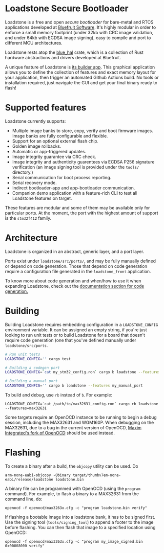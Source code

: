 # Loadstone Secure Bootloader

Loadstone is a free and open *secure bootloader* for bare-metal and RTOS
applications developed at [Bluefruit Software](https://www.bluefruit.co.uk/).
It's highly modular in order to enforce a small memory footprint (under
32kb with CRC image validation, and under 64kb with ECDSA image signing), easy
to compile and port to different MCU architectures.

Loadstone rests atop the [blue_hal](https://github.com/absw/blue_hal) crate,
which is a collection of Rust hardware abstractions and drivers developed
at Bluefruit.

A unique feature of Loadstone is [its builder
app](https://absw.github.io/loadstone/loadstone_front/published_app). This
graphical application allows you to define the collection of features and exact
memory layout for your application, then trigger an automated Github Actions
build. No tools or installation required, just navigate the GUI and get your
final binary ready to flash!

# Supported features

Loadstone currently supports:
* Multiple image banks to store, copy, verify and boot firmware images. Image
  banks are fully configurable and flexible.
* Support for an optional external flash chip.
* Golden image rollbacks.
* Automatic or app-triggered updates.
* Image integrity guarantee via CRC check.
* Image integrity and authenticity guarentees via ECDSA P256 signature
  verification (an image signing tool is provided under the `tools/` directory.)
* Serial communication for boot process reporting.
* Serial recovery mode.
* Indirect bootloader-app and app-bootloader communication.
* Companion demo application with a feature-rich CLI to test all Loadstone
  features on target.

These features are modular and some of them may be available only for particular
ports. At the moment, the port with the highest amount of support is the
`stm32f412` family.


# Architecture

Loadstone is organized in an abstract, generic layer, and a port layer.

Ports exist under `loadstone/src/ports/`, and may be fully manually defined or
depend on code generation. Those that depend on code generation require a
configuration file generated in the `loadstone_front` application.

To know more about code generation and when/how to use it when expanding
Loadstone, check out the [documentation section for code
generation.](./documentation/codegen.md)

# Building

Building Loadstone requires embedding configuration in a `LOADSTONE_CONFIG`
environment variable. It can be assigned an empty string, if you're just looking
to run unit tests or to build Loadstone for a board that doesn't require code
generation (one that you've defined manually under `loadstone/src/ports`.

```bash
# Run unit tests
LOADSTONE_CONFIG='' cargo test

# Building a codegen port
LOADSTONE_CONFIG=`cat my_stm32_config.ron` cargo b loadstone --features stm32f412

# Building a manual port
LOADSTONE_CONFIG='' cargo b loadstone --features my_manual_port
```

To build and debug, use `rb` instead of `b`. For example:

```
LOADSTONE_CONFIG=`cat /path/to/max32631_config.ron` cargo rb loadstone --features=max32631
```

Some targets require an OpenOCD instance to be running to begin a debug session,
including the MAX32631 and WGM160P. When debugging on the MAX32631, due to a
bug in the current version of OpenOCD,
[Maxim Integrated's fork of OpenOCD](https://github.com/MaximIntegratedMicros/openocd)
should be used instead.

# Flashing

To create a binary after a build, the `objcopy` utility can be used. Do

```
arm-none-eabi-objcopy -Obinary target/thumbv7em-none-eabi/release/loadstone loadstone.bin
```

A binary file can be programmed with OpenOCD (using the `program` command). For
example, to flash a binary to a MAX32631 from the command line, do:

```
openocd -f openocd/max3263x.cfg -c "program loadstone.bin verify"
```

If flashing a bootable image into a loadstone bank, it has to be signed first.
Use the signing tool (`tools/signing_tool`) to append a footer to the image
before flashing. You can then flash that image to a specified location using
OpenOCD:

```
openocd -f openocd/max3263x.cfg -c "program my_image_signed.bin 0x00008000 verify"
```
